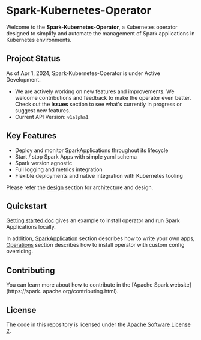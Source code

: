 <!--
Licensed to the Apache Software Foundation (ASF) under one
or more contributor license agreements.  See the NOTICE file
distributed with this work for additional information
regarding copyright ownership.  The ASF licenses this file
to you under the Apache License, Version 2.0 (the
"License"); you may not use this file except in compliance
with the License.  You may obtain a copy of the License at

  http://www.apache.org/licenses/LICENSE-2.0

Unless required by applicable law or agreed to in writing,
software distributed under the License is distributed on an
"AS IS" BASIS, WITHOUT WARRANTIES OR CONDITIONS OF ANY
KIND, either express or implied.  See the License for the
specific language governing permissions and limitations
under the License.
-->

# Spark-Kubernetes-Operator

Welcome to the **Spark-Kubernetes-Operator**, a Kubernetes operator designed to simplify and
automate the management of Spark applications in Kubernetes environments.

## Project Status

As of Apr 1, 2024, Spark-Kubernetes-Operator is under Active Development.

- We are actively working on new features and improvements. We welcome contributions and
  feedback to make the operator even better. Check out the **Issues** section to see what's
  currently in progress or suggest new features.
- Current API Version: `v1alpha1`

## Key Features

- Deploy and monitor SparkApplications throughout its lifecycle
- Start / stop Spark Apps with simple yaml schema
- Spark version agnostic
- Full logging and metrics integration
- Flexible deployments and native integration with Kubernetes tooling

Please refer the [design](spark-operator-docs/architecture.md) section for architecture and 
design.

## Quickstart

[Getting started doc](./spark-operator-docs/getting_started.md) gives an example to install 
operator and run Spark Applications locally.

In addition, [SparkApplication](./spark-operator-docs/spark_application.md) section 
describes how to write your own apps, [Operations](./spark-operator-docs/operations.md) section 
describes how to install operator with custom config overriding.



## Contributing

You can learn more about how to contribute in the [Apache Spark website](https://spark.
apache.org/contributing.html). 

## License

The code in this repository is licensed under the [Apache Software License 2](./LICENSE).
